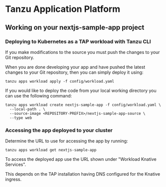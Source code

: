 # Tanzu Application Platform

## Working on your nextjs-sample-app project

### Deploying to Kubernetes as a TAP workload with Tanzu CLI

If you make modifications to the source you must push the changes to your Git repository.

When you are done developing your app and have pushed the latest changes to your Git repository, then you can simply deploy it using:

```
tanzu apps workload apply -f config/workload.yaml
```

If you would like to deploy the code from your local working directory you can use the following command:

```
tanzu apps workload create nextjs-sample-app -f config/workload.yaml \
  --local-path . \
  --source-image <REPOSITORY-PREFIX>/nextjs-sample-app-source \
  --type web
```

### Accessing the app deployed to your cluster

Determine the URL to use for accessing the app by running:

```
tanzu apps workload get nextjs-sample-app
```

To access the deployed app use the URL shown under "Workload Knative Services".

This depends on the TAP installation having DNS configured for the Knative ingress.
